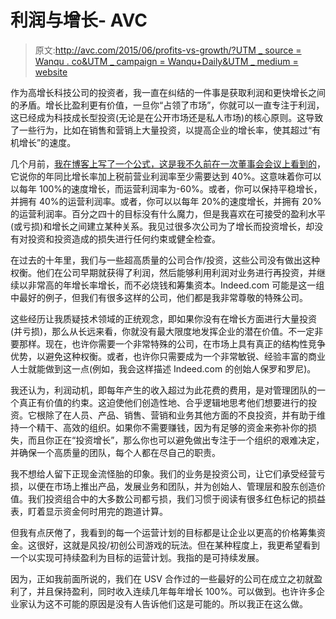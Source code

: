 # 利润与增长- AVC

> 原文:[http://avc.com/2015/06/profits-vs-growth/?UTM _ source = Wanqu . co&UTM _ campaign = Wanqu+Daily&UTM _ medium = website](http://avc.com/2015/06/profits-vs-growth/?utm_source=wanqu.co&utm_campaign=Wanqu+Daily&utm_medium=website)

作为高增长科技公司的投资者，我一直在纠结的一件事是获取利润和更快增长之间的矛盾。增长比盈利更有价值，一旦你“占领了市场”，你就可以一直专注于利润，这已经成为科技成长型投资(无论是在公开市场还是私人市场)的核心原则。这导致了一些行为，比如在销售和营销上大量投资，以提高企业的增长率，使其超过“有机增长”的速度。

几个月前，[我在博客上写了一个公式，这是我不久前在一次董事会会议上看到的](https://avc.com/2015/02/the-40-rule/)，它说你的年同比增长率加上税前营业利润率至少需要达到 40%。这意味着你可以以每年 100%的速度增长，而运营利润率为-60%。或者，你可以保持平稳增长，并拥有 40%的运营利润率。或者，你可以以每年 20%的速度增长，并拥有 20%的运营利润率。百分之四十的目标没有什么魔力，但是我喜欢在可接受的盈利水平(或亏损)和增长之间建立某种关系。我见过很多次公司为了增长而投资增长，却没有对投资和投资造成的损失进行任何约束或健全检查。

在过去的十年里，我们与一些超高质量的公司合作/投资，这些公司没有做出这种权衡。他们在公司早期就获得了利润，然后能够利用利润对业务进行再投资，并继续以非常高的年增长率增长，而不必烧钱和筹集资本。Indeed.com 可能是这一组中最好的例子，但我们有很多这样的公司，他们都是我非常尊敬的特殊公司。

这些经历让我质疑技术领域的正统观念，即如果你没有在增长方面进行大量投资(并亏损)，那么从长远来看，你就没有最大限度地发挥企业的潜在价值。不一定非要那样。现在，也许你需要一个非常特殊的公司，在市场上具有真正的结构性竞争优势，以避免这种权衡。或者，也许你只需要成为一个非常敏锐、经验丰富的商业人士就能做到这一点(例如，我会这样描述 Indeed.com 的创始人保罗和罗尼)。

我还认为，利润动机，即每年产生的收入超过为此花费的费用，是对管理团队的一个真正有价值的约束。这迫使他们创造性地、合乎逻辑地思考他们想要进行的投资。它根除了在人员、产品、销售、营销和业务其他方面的不良投资，并有助于维持一个精干、高效的组织。如果你不需要赚钱，因为有足够的资金来弥补你的损失，而且你正在“投资增长”，那么你也可以避免做出专注于一个组织的艰难决定，并确保一个高质量的团队，每个人都在尽自己的职责。

我不想给人留下正现金流怪胎的印象。我们的业务是投资公司，让它们承受经营亏损，以便在市场上推出产品，发展业务和团队，并为创始人、管理层和股东创造价值。我们投资组合中的大多数公司都亏损，我们习惯于阅读有很多红色标记的损益表，盯着显示资金何时用完的跑道计算。

但我有点厌倦了，我看到的每一个运营计划的目标都是让企业以更高的价格筹集资金。这很好，这就是风投/初创公司游戏的玩法。但在某种程度上，我更希望看到一个以实现可持续盈利为目标的运营计划。我指的是可持续发展。

因为，正如我前面所说的，我们在 USV 合作过的一些最好的公司在成立之初就盈利了，并且保持盈利，同时收入连续几年每年增长 100%。可以做到。也许许多企业家认为这不可能的原因是没有人告诉他们这是可能的。所以我正在这么做。